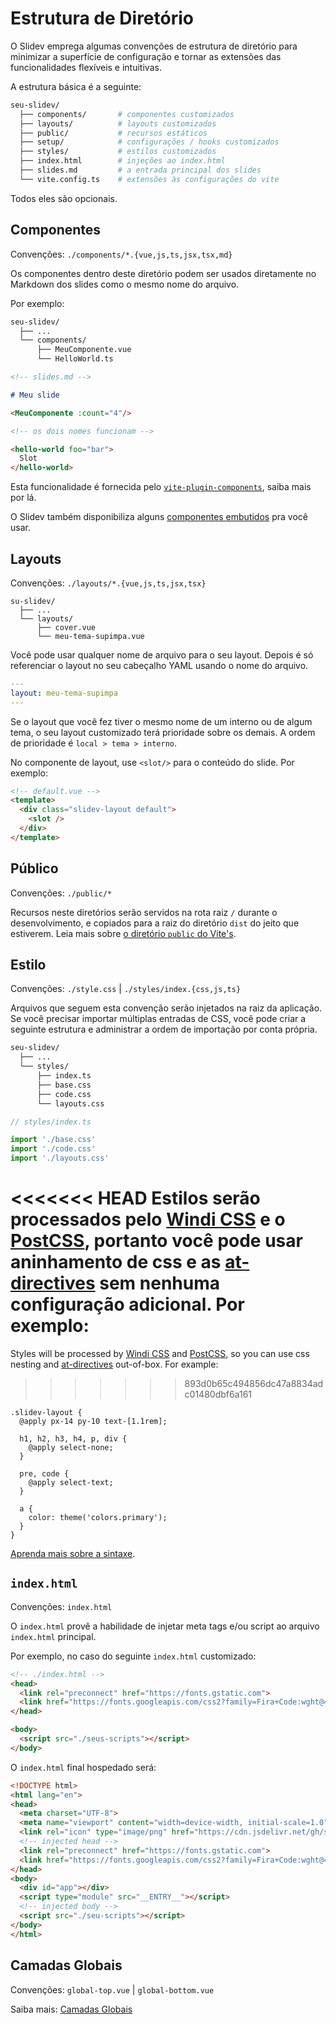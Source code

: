 # Estrutura de Diretório

O Slidev emprega algumas convenções de estrutura de diretório para minimizar a superfície de configuração e tornar as extensões das funcionalidades flexíveis e intuitivas.

A estrutura básica é a seguinte:

```bash
seu-slidev/
  ├── components/       # componentes customizados
  ├── layouts/          # layouts customizados
  ├── public/           # recursos estáticos
  ├── setup/            # configurações / hooks customizados
  ├── styles/           # estilos customizados
  ├── index.html        # injeções ao index.html
  ├── slides.md         # a entrada principal dos slides
  └── vite.config.ts    # extensões às configurações do vite
```

Todos eles são opcionais.

## Componentes

Convenções: `./components/*.{vue,js,ts,jsx,tsx,md}`

Os componentes dentro deste diretório podem ser usados diretamente no Markdown dos slides como o mesmo nome do arquivo.

Por exemplo:

```bash
seu-slidev/
  ├── ...
  └── components/
      ├── MeuComponente.vue
      └── HelloWorld.ts
```

```md
<!-- slides.md -->

# Meu slide

<MeuComponente :count="4"/>

<!-- os dois nomes funcionam -->

<hello-world foo="bar">
  Slot
</hello-world>
```

Esta funcionalidade é fornecida pelo [`vite-plugin-components`](https://github.com/antfu/vite-plugin-components), saiba mais por lá.

O Slidev também disponibiliza alguns [componentes embutidos](/builtin/components) pra você usar.

## Layouts

Convenções: `./layouts/*.{vue,js,ts,jsx,tsx}`

```
su-slidev/
  ├── ...
  └── layouts/
      ├── cover.vue
      └── meu-tema-supimpa.vue
```

Você pode usar qualquer nome de arquivo para o seu layout. Depois é só referenciar o layout no seu cabeçalho YAML usando o nome do arquivo.

```yaml
---
layout: meu-tema-supimpa
---
```

Se o layout que você fez tiver o mesmo nome de um interno ou de algum tema, o seu layout customizado terá prioridade sobre os demais. A ordem de prioridade é `local > tema > interno`.

No componente de layout, use `<slot/>` para o conteúdo do slide. Por exemplo:

```html
<!-- default.vue -->
<template>
  <div class="slidev-layout default">
    <slot />
  </div>
</template>
```

## Público

Convenções: `./public/*`

Recursos neste diretórios serão servidos na rota raiz `/` durante o desenvolvimento, e copiados para a raiz do diretório `dist` do jeito que estiverem. Leia mais sobre [o diretório `public` do Vite's](https://vitejs.dev/guide/assets.html#the-public-directory).

## Estilo

Convenções: `./style.css` | `./styles/index.{css,js,ts}`

Arquivos que seguem esta convenção serão injetados na raiz da aplicação. Se você precisar importar múltiplas entradas de CSS, você pode criar a seguinte estrutura e administrar a ordem de importação por conta própria.

```bash
seu-slidev/
  ├── ...
  └── styles/
      ├── index.ts
      ├── base.css
      ├── code.css
      └── layouts.css
```

```ts
// styles/index.ts

import './base.css'
import './code.css'
import './layouts.css'
```

<<<<<<< HEAD
Estilos serão processados pelo [Windi CSS](http://windicss.org/) e o [PostCSS](https://postcss.org/), portanto você pode usar aninhamento de css e as [at-directives](https://windicss.org/features/directives.html) sem nenhuma configuração adicional.
Por exemplo:
=======
Styles will be processed by [Windi CSS](https://windicss.org/) and [PostCSS](https://postcss.org/), so you can use css nesting and [at-directives](https://windicss.org/features/directives.html) out-of-box. For example:
>>>>>>> 893d0b65c494856dc47a8834adc01480dbf6a161

```less
.slidev-layout {
  @apply px-14 py-10 text-[1.1rem];

  h1, h2, h3, h4, p, div {
    @apply select-none;
  }

  pre, code {
    @apply select-text;
  }

  a {
    color: theme('colors.primary');
  }
}
```

[Aprenda mais sobre a sintaxe](https://windicss.org/features/directives.html).

## `index.html`

Convenções: `index.html`

O `index.html` provê a habilidade de injetar meta tags e/ou script ao arquivo `index.html` principal.

Por exemplo, no caso do seguinte `index.html` customizado:

```html
<!-- ./index.html -->
<head>
  <link rel="preconnect" href="https://fonts.gstatic.com">
  <link href="https://fonts.googleapis.com/css2?family=Fira+Code:wght@400;600&family=Nunito+Sans:wght@200;400;600&display=swap" rel="stylesheet">
</head>

<body>
  <script src="./seus-scripts"></script>
</body>
```

O `index.html` final hospedado será:

```html
<!DOCTYPE html>
<html lang="en">
<head>
  <meta charset="UTF-8">
  <meta name="viewport" content="width=device-width, initial-scale=1.0">
  <link rel="icon" type="image/png" href="https://cdn.jsdelivr.net/gh/slidevjs/slidev/assets/favicon.png">
  <!-- injected head -->
  <link rel="preconnect" href="https://fonts.gstatic.com">
  <link href="https://fonts.googleapis.com/css2?family=Fira+Code:wght@400;600&family=Nunito+Sans:wght@200;400;600&display=swap" rel="stylesheet">
</head>
<body>
  <div id="app"></div>
  <script type="module" src="__ENTRY__"></script>
  <!-- injected body -->
  <script src="./seu-scripts"></script>
</body>
</html>
```

## Camadas Globais

Convenções: `global-top.vue` | `global-bottom.vue`

Saiba mais: [Camadas Globais](/custom/global-layers)

